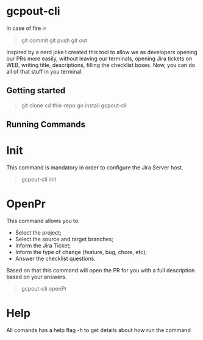 # gcpout-cli
In case of fire :fire:
> git commit
> git push
> git out

Inspired by a nerd joke I created this tool to allow we as developers opening our PRs more easily, without leaving our terminals, opening Jira tickets on WEB, writing title, descriptions, filling the checklist boxes. Now, you can do all of that stuff in you terminal.

## Getting started
> git clone <this-repo>
> cd this-repo
> go install
> gcpout-cli

## Running Commands

# Init
This command is mandatory in order to configure the Jira Server host.
> gcpout-cli init

# OpenPr
This command allows you to:
- Select the project;
- Select the source and target branches;
- Inform the Jira Ticket;
- Inform the type of change (feature, bug, chore, etc);
- Answer the checklist questions.

Based on that this command will open the PR for you with a full description based on your answers.

> gcpout-cli openPr

# Help
All comands has a help flag -h to get details about how run the command